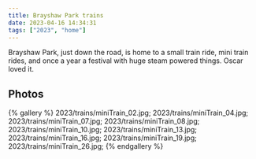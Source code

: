 ```yaml
---
title: Brayshaw Park trains
date: 2023-04-16 14:34:31
tags: ["2023", "home"]
---
```


Brayshaw Park, just down the road, is home to a small train ride, mini train rides, and once a year a festival with huge steam powered things. Oscar loved it.

## Photos

{% gallery %}
2023/trains/miniTrain_02.jpg;
2023/trains/miniTrain_04.jpg;
2023/trains/miniTrain_07.jpg;
2023/trains/miniTrain_08.jpg;
2023/trains/miniTrain_10.jpg;
2023/trains/miniTrain_13.jpg;
2023/trains/miniTrain_16.jpg;
2023/trains/miniTrain_19.jpg;
2023/trains/miniTrain_26.jpg;
{% endgallery %}

